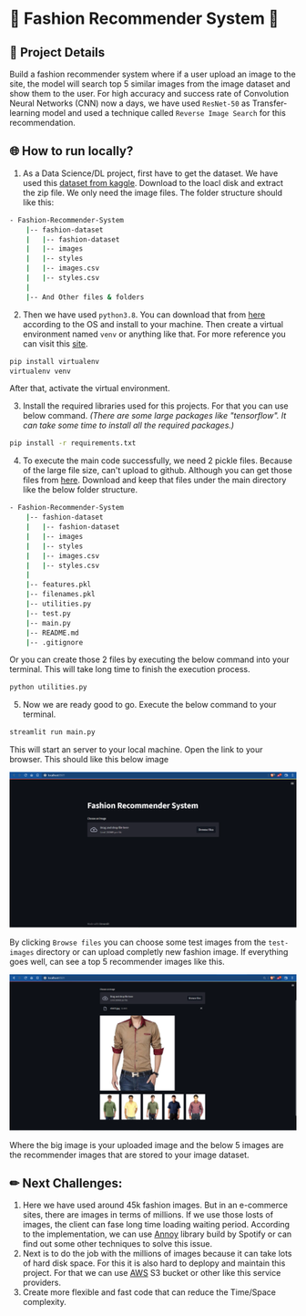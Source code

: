 # 👗 **Fashion Recommender System** 👗

## 📃 **Project Details**
Build a fashion recommender system where if a user upload an image to the site, the model will search top 5 similar images from the image dataset and show them to the user. For high accuracy and success rate of Convolution Neural Networks (CNN) now a days, we have used `ResNet-50` as Transfer-learning model and used a technique called `Reverse Image Search` for this recommendation.

## 🌐 **How to run locally?**
1. As a Data Science/DL project, first have to get the dataset. We have used this [dataset from kaggle](https://www.kaggle.com/datasets/paramaggarwal/fashion-product-images-dataset). Download to the loacl disk and extract the zip file. We only need the image files. The folder structure should like this:

```bash
- Fashion-Recommender-System
    |-- fashion-dataset
    |   |-- fashion-dataset
    |   |-- images
    |   |-- styles
    |   |-- images.csv
    |   |-- styles.csv
    |
    |-- And Other files & folders
```

2. Then we have used `python3.8`. You can download that from [here](https://www.python.org/downloads/release/python-3912) according to the OS and install to your machine. Then create a virtual environment named `venv` or anything like that. For more reference you can visit this [site](https://www.geeksforgeeks.org/python-virtual-environment).

```bash
pip install virtualenv
virtualenv venv
```
After that, activate the virtual environment.

3. Install the required libraries used for this projects. For that you can use below command. *(There are some large packages like "tensorflow". It can take some time to install all the required packages.)*

```bash
pip install -r requirements.txt
```

4. To execute the main code successfully, we need 2 pickle files. Because of the large file size, can't upload to github. Although you can get those files from [here](https://drive.google.com/drive/folders/1XdPAhN9saOuDnvxaLa21aeq3ncmllrOA?usp=sharing). Download and keep that files under the main directory like the below folder structure.

```bash
- Fashion-Recommender-System
    |-- fashion-dataset
    |   |-- fashion-dataset
    |   |-- images
    |   |-- styles
    |   |-- images.csv
    |   |-- styles.csv
    |
    |-- features.pkl
    |-- filenames.pkl
    |-- utilities.py
    |-- test.py
    |-- main.py
    |-- README.md
    |-- .gitignore
```

Or you can create those 2 files by executing the below command into your terminal. This will take long time to finish the execution process.

```bash
python utilities.py
```

5. Now we are ready good to go. Execute the below command to your terminal.

```bash
streamlit run main.py
```

This will start an server to your local machine. Open the link to your browser. This should like this below image

![Home Page](/project_images/image-1.png)

By clicking `Browse files` you can choose some test images from the `test-images` directory or can upload completly new fashion image. If everything goes well, can see a top 5 recommender images like this.

![Demo Project](/project_images/image-2.png)

Where the big image is your uploaded image and the below 5 images are the recommender images that are stored to your image dataset.

## ✏ Next Challenges:
1. Here we have used around 45k fashion images. But in an e-commerce sites, there are images in terms of millions. If we use those losts of images, the client can fase long time loading waiting period. According to the implementation, we can use [Annoy](https://github.com/spotify/annoy) library build by Spotify or can find out some other techniques to solve this issue.
2. Next is to do the job with the millions of images because it can take lots of hard disk space. For this it is also hard to deplopy and maintain this project. For that we can use [AWS](https://aws.amazon.com) S3 bucket or other like this service providers.
3. Create more flexible and fast code that can reduce the Time/Space complexity.